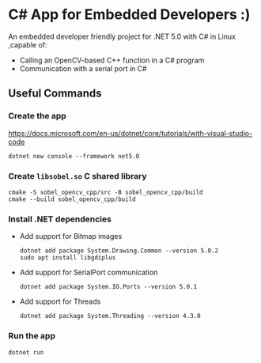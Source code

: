 # C# App for Embedded Developers :)

An embedded developer friendly project for .NET 5.0 with C# in Linux ,capable of:

- Calling an OpenCV-based C++ function in a C# program
- Communication with a serial port in C#
## Useful Commands

### Create the app

https://docs.microsoft.com/en-us/dotnet/core/tutorials/with-visual-studio-code

```console
dotnet new console --framework net5.0
```

### Create `libsobel.so` C shared library

```console
cmake -S sobel_opencv_cpp/src -B sobel_opencv_cpp/build
cmake --build sobel_opencv_cpp/build
```
### Install .NET dependencies

-   Add support for Bitmap images

    ```console
    dotnet add package System.Drawing.Common --version 5.0.2
    sudo apt install libgdiplus
    ```

-   Add support for SerialPort communication

    ```console
    dotnet add package System.IO.Ports --version 5.0.1
    ```

-   Add support for Threads

    ```console
    dotnet add package System.Threading --version 4.3.0
    ```
### Run the app

```console
dotnet run
```


